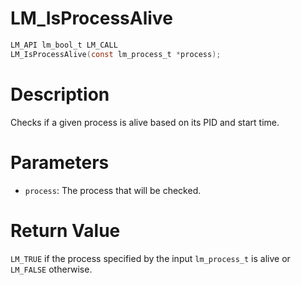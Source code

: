 # LM_IsProcessAlive

```c
LM_API lm_bool_t LM_CALL
LM_IsProcessAlive(const lm_process_t *process);
```

# Description
Checks if a given process is alive based on its PID and start time.

# Parameters
 - `process`: The process that will be checked.

# Return Value
`LM_TRUE` if the process specified by the input `lm_process_t`
is alive or `LM_FALSE` otherwise.
